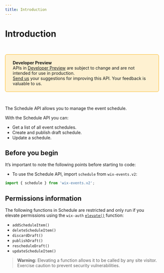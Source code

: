 ```yaml
---
title: Introduction
---
```

# Introduction

&nbsp;

<div style="background-color: #FEF1D1; padding: 18px 24px; border-radius: 6px; border: 1px solid #FDB10C; box-sizing: border-box; display: inline-block">
    <b>Developer Preview</b>
    <br/>
    <span>APIs in <a href="https://www.wix.com/velo/reference/api-overview/developer-preview">Developer Preview</a> are subject to change and are not intended for use in production.<br/><a href="mailto:velo-preview-feedback@wix.com">Send us</a> your suggestions for improving this API. Your feedback is valuable to us.</span>
</div>

&nbsp;

The Schedule API allows you to manage the event schedule.

With the Schedule API you can:

- Get a list of all event schedules.
- Create and publish draft schedule.
- Update a schedule.

## Before you begin

It’s important to note the following points before starting to code:  

- To use the Schedule API, import `schedule` from `wix-events.v2`:

```js
import { schedule } from 'wix-events.v2';
```

## Permissions information

The following functions in Schedule are restricted and only run if you elevate permissions using the `wix-auth` [`elevate()`](https://www.wix.com/velo/reference/wix-auth/elevate) function:

- `addScheduleItem()`
- `deleteScheduleItem()`
- `discardDraft()`
- `publishDraft()`
- `rescheduleDraft()`
- `updateScheduleItem()`

<blockquote class='warning'>
<p>
<strong>Warning:</strong>
Elevating a function allows it to be called by any site visitor.
Exercise caution to prevent security vulnerabilities.
</p>
</blockquote>